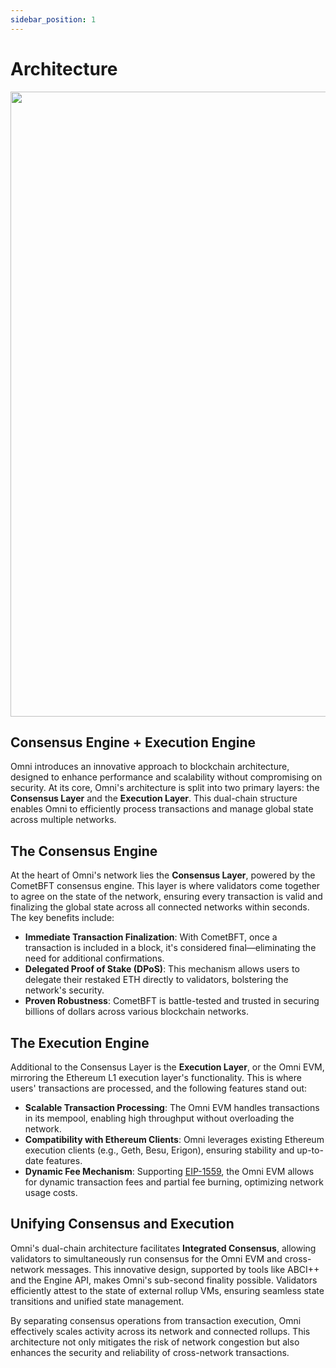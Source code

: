 ```yaml
---
sidebar_position: 1
---
```



# Architecture

<img src="/img/staking.png" width="1000px"/>

## Consensus Engine + Execution Engine

Omni introduces an innovative approach to blockchain architecture, designed to enhance performance and scalability without compromising on security. At its core, Omni's architecture is split into two primary layers: the **Consensus Layer** and the **Execution Layer**. This dual-chain structure enables Omni to efficiently process transactions and manage global state across multiple networks.

## The Consensus Engine

At the heart of Omni's network lies the **Consensus Layer**, powered by the CometBFT consensus engine. This layer is where validators come together to agree on the state of the network, ensuring every transaction is valid and finalizing the global state across all connected networks within seconds. The key benefits include:

- **Immediate Transaction Finalization**: With CometBFT, once a transaction is included in a block, it's considered final—eliminating the need for additional confirmations.
- **Delegated Proof of Stake (DPoS)**: This mechanism allows users to delegate their restaked ETH directly to validators, bolstering the network's security.
- **Proven Robustness**: CometBFT is battle-tested and trusted in securing billions of dollars across various blockchain networks.

## The Execution Engine

Additional to the Consensus Layer is the **Execution Layer**, or the Omni EVM, mirroring the Ethereum L1 execution layer's functionality. This is where users' transactions are processed, and the following features stand out:

- **Scalable Transaction Processing**: The Omni EVM handles transactions in its mempool, enabling high throughput without overloading the network.
- **Compatibility with Ethereum Clients**: Omni leverages existing Ethereum execution clients (e.g., Geth, Besu, Erigon), ensuring stability and up-to-date features.
- **Dynamic Fee Mechanism**: Supporting [EIP-1559](https://eips.ethereum.org/EIPS/eip-1559), the Omni EVM allows for dynamic transaction fees and partial fee burning, optimizing network usage costs.

## Unifying Consensus and Execution

Omni's dual-chain architecture facilitates **Integrated Consensus**, allowing validators to simultaneously run consensus for the Omni EVM and cross-network messages. This innovative design, supported by tools like ABCI++ and the Engine API, makes Omni's sub-second finality possible. Validators efficiently attest to the state of external rollup VMs, ensuring seamless state transitions and unified state management.

By separating consensus operations from transaction execution, Omni effectively scales activity across its network and connected rollups. This architecture not only mitigates the risk of network congestion but also enhances the security and reliability of cross-network transactions.
